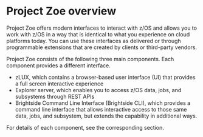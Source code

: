 # Project Zoe overview

Project Zoe offers modern interfaces to interact with z/OS and allows you to work with z/OS in a way that is identical to what you experience on cloud platforms today. You can use these interfaces as delivered or through programmable extensions that are created by clients or third-party vendors.

Project Zoe consists of the following three main components. Each component provides a different interface.

- zLUX, which contains a browser-based user interface (UI) that provides a full screen interactive experience
- Explorer server, which enables you to access z/OS data, jobs, and subsystems through REST APIs
- Brightside Command Line Interface (Brightside CLI), which provides a command line interface that allows interactive access to those same data, jobs, and subsystem, but extends the capability in additional ways.

For details of each component, see the corresponding section.
